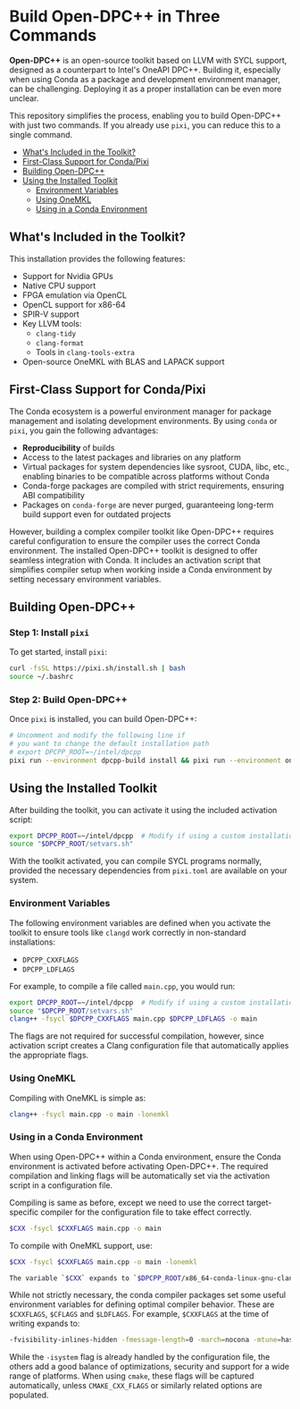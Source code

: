 # Build Open-DPC++ in Three Commands

**Open-DPC++** is an open-source toolkit based on LLVM with SYCL support,
designed as a counterpart to Intel's OneAPI DPC++. Building it, especially when
using Conda as a package and development environment manager, can be
challenging. Deploying it as a proper installation can be even more unclear.

This repository simplifies the process, enabling you to build Open-DPC++ with
just two commands. If you already use `pixi`, you can reduce this to a single
command.

<!--toc:start-->

- [What's Included in the Toolkit?](#whats-included-in-the-toolkit)
- [First-Class Support for Conda/Pixi](#first-class-support-for-condapixi)
- [Building Open-DPC++](#building-open-dpc)
- [Using the Installed Toolkit](#using-the-installed-toolkit)
  - [Environment Variables](#environment-variables)
  - [Using OneMKL](#using-onemkl)
  - [Using in a Conda Environment](#using-in-a-conda-environment)

<!--toc:end-->

## What's Included in the Toolkit?

This installation provides the following features:

- Support for Nvidia GPUs
- Native CPU support
- FPGA emulation via OpenCL
- OpenCL support for x86-64
- SPIR-V support
- Key LLVM tools:
  - `clang-tidy`
  - `clang-format`
  - Tools in `clang-tools-extra`
- Open-source OneMKL with BLAS and LAPACK support

## First-Class Support for Conda/Pixi

The Conda ecosystem is a powerful environment manager for package management and
isolating development environments. By using `conda` or `pixi`, you gain the
following advantages:

- **Reproducibility** of builds
- Access to the latest packages and libraries on any platform
- Virtual packages for system dependencies like sysroot, CUDA, libc, etc.,
  enabling binaries to be compatible across platforms without Conda
- Conda-forge packages are compiled with strict requirements, ensuring ABI
  compatibility
- Packages on `conda-forge` are never purged, guaranteeing long-term build
  support even for outdated projects

However, building a complex compiler toolkit like Open-DPC++ requires careful
configuration to ensure the compiler uses the correct Conda environment. The
installed Open-DPC++ toolkit is designed to offer seamless integration with
Conda. It includes an activation script that simplifies compiler setup when
working inside a Conda environment by setting necessary environment variables.

## Building Open-DPC++

### Step 1: Install `pixi`

To get started, install `pixi`:

```bash
curl -fsSL https://pixi.sh/install.sh | bash
source ~/.bashrc
```

### Step 2: Build Open-DPC++

Once `pixi` is installed, you can build Open-DPC++:

```bash
# Uncomment and modify the following line if
# you want to change the default installation path
# export DPCPP_ROOT=~/intel/dpcpp
pixi run --environment dpcpp-build install && pixi run --environment onemkl-build install
```

## Using the Installed Toolkit

After building the toolkit, you can activate it using the included activation
script:

```bash
export DPCPP_ROOT=~/intel/dpcpp  # Modify if using a custom installation path
source "$DPCPP_ROOT/setvars.sh"
```

With the toolkit activated, you can compile SYCL programs normally, provided the
necessary dependencies from `pixi.toml` are available on your system.

### Environment Variables

The following environment variables are defined when you activate the toolkit to
ensure tools like `clangd` work correctly in non-standard installations:

- `DPCPP_CXXFLAGS`
- `DPCPP_LDFLAGS`

For example, to compile a file called `main.cpp`, you would run:

```bash
export DPCPP_ROOT=~/intel/dpcpp  # Modify if using a custom installation path
source "$DPCPP_ROOT/setvars.sh"
clang++ -fsycl $DPCPP_CXXFLAGS main.cpp $DPCPP_LDFLAGS -o main
```

The flags are not required for successful compilation, however, since activation
script creates a Clang configuration file that automatically applies the
appropriate flags.

### Using OneMKL

Compiling with OneMKL is simple as:

```bash
clang++ -fsycl main.cpp -o main -lonemkl
```

### Using in a Conda Environment

When using Open-DPC++ within a Conda environment, ensure the Conda environment
is activated before activating Open-DPC++. The required compilation and linking
flags will be automatically set via the activation script in a configuration
file.

Compiling is same as before, except we need to use the correct target-specific
compiler for the configuration file to take effect correctly.

```bash
$CXX -fsycl $CXXFLAGS main.cpp -o main
```

To compile with OneMKL support, use:

```bash
$CXX -fsycl $CXXFLAGS main.cpp -o main -lonemkl

The variable `$CXX` expands to `$DPCPP_ROOT/x86_64-conda-linux-gnu-clang++` and $CC expands similarly.
```

While not strictly necessary, the conda compiler packages set some useful
environment variables for defining optimal compiler behavior. These are
`$CXXFLAGS`, `$CFLAGS` and `$LDFLAGS`. For example, `$CXXFLAGS` at the time of
writing expands to:

```bash
-fvisibility-inlines-hidden -fmessage-length=0 -march=nocona -mtune=haswell -ftree-vectorize -fPIC -fstack-protector-strong -fno-plt -O2 -ffunction-sections -pipe -isystem $CONDA_PREFIX/include
```

While the `-isystem` flag is already handled by the configuration file, the
others add a good balance of optimizations, security and support for a wide
range of platforms. When using `cmake`, these flags will be captured
automatically, unless `CMAKE_CXX_FLAGS` or similarly related options are
populated.
